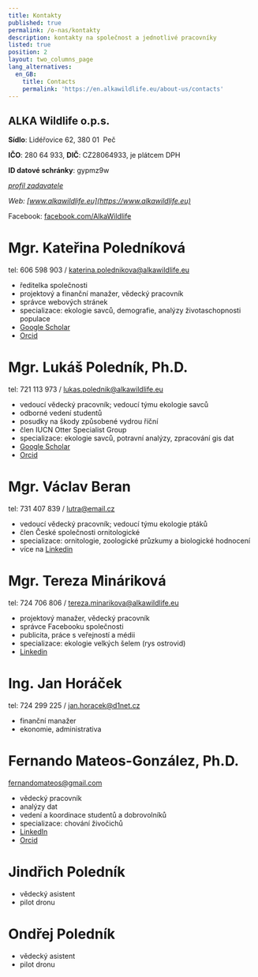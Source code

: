 ```yaml
---
title: Kontakty
published: true
permalink: /o-nas/kontakty
description: kontakty na společnost a jednotlivé pracovníky
listed: true
position: 2
layout: two_columns_page
lang_alternatives:
  en_GB:
    title: Contacts
    permalink: 'https://en.alkawildlife.eu/about-us/contacts'
---
```

## ALKA Wildlife o.p.s.

**Sídlo**: Lidéřovice 62, 380 01  Peč 

**IČO**: 280 64 933, **DIČ**: CZ28064933, je plátcem DPH

**ID datové schránky**: gypmz9w

_[profil zadavatele](https://www.vhodne-uverejneni.cz/profil/28064933)_

_Web: [www.alkawildlife.eu](https://www.alkawildlife.eu)_

Facebook: [facebook.com/AlkaWildlife](https://www.facebook.com/AlkaWildlife)

# Mgr. Kateřina Poledníková

tel: 606 598 903 / katerina.polednikova@alkawildlife.eu

* ředitelka společnosti
* projektový a finanční manažer, vědecký pracovník
* správce webových stránek
* specializace: ekologie savců, demografie, analýzy životaschopnosti populace
* [Google Scholar](https://scholar.google.com/citations?user=2Wmm6m8AAAAJ&hl=cs)
* [Orcid](https://orcid.org/0000-0002-2459-9455)

# Mgr. Lukáš Poledník, Ph.D.

tel: 721 113 973 / lukas.polednik@alkawildlife.eu

* vedoucí vědecký pracovník; vedoucí týmu ekologie savců
* odborné vedení studentů
* posudky na škody způsobené vydrou říční
* člen IUCN Otter Specialist Group
* specializace: ekologie savců, potravní analýzy, zpracování gis dat
* [Google Scholar](https://scholar.google.cz/citations?hl=en&user=MrYq0MMAAAAJ&view_op=list_works&sortby=pubdate)
* [Orcid](https://orcid.org/0000-0001-9081-4961)

# Mgr. Václav Beran

tel: 731 407 839 / lutra@email.cz 

* vedoucí vědecký pracovník; vedoucí týmu ekologie ptáků
* člen České společnosti ornitologické
* specializace: ornitologie, zoologické průzkumy a biologické hodnocení 
* více na [Linkedin](https://www.linkedin.com/in/václav-beran-5709705a)

# Mgr. Tereza Mináriková

tel: 724 706 806 / tereza.minarikova@alkawildlife.eu

* projektový manažer, vědecký pracovník
* správce Facebooku společnosti
* publicita, práce s veřejností a médii
* specializace: ekologie velkých šelem (rys ostrovid)
* [Linkedin](https://cz.linkedin.com/in/tereza-mináriková-a6382753)

# Ing. Jan Horáček

tel: 724 299 225 / jan.horacek@d1net.cz

* finanční manažer
* ekonomie, administrativa

# Fernando Mateos-González, Ph.D.

fernandomateos@gmail.com 

* vědecký pracovník
* analýzy dat
* vedení a koordinace studentů a dobrovolníků
* specializace: chování živočichů
* [LinkedIn](linkedin.com/in/fernandomateosgonzalez) 
* [Orcid](https://orcid.org/0000-0001-6765-8761)

# 

# Jindřich Poledník

* vědecký asistent
* pilot dronu



# Ondřej Poledník

* vědecký asistent
* pilot dronu
